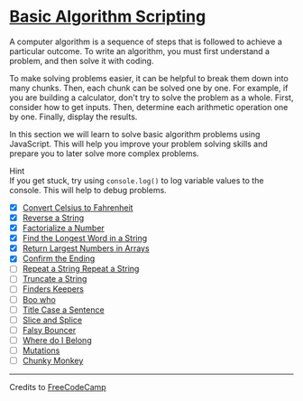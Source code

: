 # [Basic Algorithm Scripting](https://learn.freecodecamp.org/javascript-algorithms-and-data-structures/basic-algorithm-scripting)

A computer algorithm is a sequence of steps that is followed to achieve a particular outcome. To write an algorithm, you must first understand a problem, and then solve it with coding.

To make solving problems easier, it can be helpful to break them down into many chunks. Then, each chunk can be solved one by one. For example, if you are building a calculator, don't try to solve the problem as a whole. First, consider how to get inputs. Then, determine each arithmetic operation one by one. Finally, display the results.

In this section we will learn to solve basic algorithm problems using JavaScript. This will help you improve your problem solving skills and prepare you to later solve more complex problems.

Hint  
If you get stuck, try using `console.log()` to log variable values to the console. This will help to debug problems.

- [x] [Convert Celsius to Fahrenheit](01-convert-celsius-to-fahrenheit.md)
- [x] [Reverse a String](02-reverse-a-string.md)
- [x] [Factorialize a Number](03-factorialize-a-number.md)
- [x] [Find the Longest Word in a String](04-find-the-longest-word-in-a-string.md)
- [x] [Return Largest Numbers in Arrays](05-return-largest-numbers-in-arrays.md)
- [x] [Confirm the Ending](06-confirm-the-ending.md)
- [ ] [Repeat a String Repeat a String]()
- [ ] [Truncate a String]()
- [ ] [Finders Keepers]()
- [ ] [Boo who]()
- [ ] [Title Case a Sentence]()
- [ ] [Slice and Splice]()
- [ ] [Falsy Bouncer]()
- [ ] [Where do I Belong]()
- [ ] [Mutations]()
- [ ] [Chunky Monkey]()

---

Credits to [FreeCodeCamp](https://www.freecodecamp.org/)